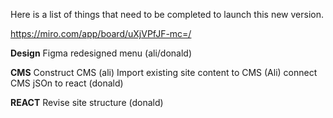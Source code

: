 Here is a list of things that need to be completed to launch this new version.

https://miro.com/app/board/uXjVPfJF-mc=/

**Design**
Figma redesigned menu (ali/donald)

**CMS**
Construct CMS (ali)
Import existing site content to CMS (Ali)
connect CMS jSOn to react (donald)

**REACT**
Revise site structure (donald)
